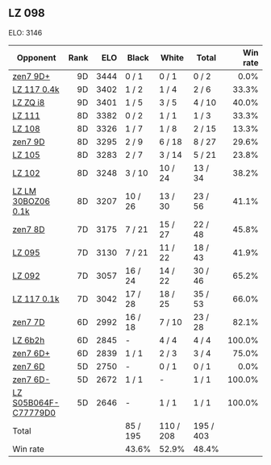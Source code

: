 ## LZ 098 ##

ELO: 3146

Opponent | Rank | ELO | Black | White | Total | Win rate
---------|-----:|----:|-------|-------|-------|-------:
[zen7 9D+](zen7%209D+.md) | 9D | 3444 | 0 / 1 | 0 / 1 | 0 / 2 | 0.0%
[LZ 117 0.4k](LZ%20117%200.4k.md) | 9D | 3402 | 1 / 2 | 1 / 4 | 2 / 6 | 33.3%
[LZ ZQ i8](LZ%20ZQ%20i8.md) | 9D | 3401 | 1 / 5 | 3 / 5 | 4 / 10 | 40.0%
[LZ 111](LZ%20111.md) | 8D | 3382 | 0 / 2 | 1 / 1 | 1 / 3 | 33.3%
[LZ 108](LZ%20108.md) | 8D | 3326 | 1 / 7 | 1 / 8 | 2 / 15 | 13.3%
[zen7 9D](zen7%209D.md) | 8D | 3295 | 2 / 9 | 6 / 18 | 8 / 27 | 29.6%
[LZ 105](LZ%20105.md) | 8D | 3283 | 2 / 7 | 3 / 14 | 5 / 21 | 23.8%
[LZ 102](LZ%20102.md) | 8D | 3248 | 3 / 10 | 10 / 24 | 13 / 34 | 38.2%
[LZ LM 30BOZ06 0.1k](LZ%20LM%2030BOZ06%200.1k.md) | 8D | 3207 | 10 / 26 | 13 / 30 | 23 / 56 | 41.1%
[zen7 8D](zen7%208D.md) | 7D | 3175 | 7 / 21 | 15 / 27 | 22 / 48 | 45.8%
[LZ 095](LZ%20095.md) | 7D | 3130 | 7 / 21 | 11 / 22 | 18 / 43 | 41.9%
[LZ 092](LZ%20092.md) | 7D | 3057 | 16 / 24 | 14 / 22 | 30 / 46 | 65.2%
[LZ 117 0.1k](LZ%20117%200.1k.md) | 7D | 3042 | 17 / 28 | 18 / 25 | 35 / 53 | 66.0%
[zen7 7D](zen7%207D.md) | 6D | 2992 | 16 / 18 | 7 / 10 | 23 / 28 | 82.1%
[LZ 6b2h](LZ%206b2h.md) | 6D | 2845 | - | 4 / 4 | 4 / 4 | 100.0%
[zen7 6D+](zen7%206D+.md) | 6D | 2839 | 1 / 1 | 2 / 3 | 3 / 4 | 75.0%
[zen7 6D](zen7%206D.md) | 5D | 2750 | - | 0 / 1 | 0 / 1 | 0.0%
[zen7 6D-](zen7%206D-.md) | 5D | 2672 | 1 / 1 | - | 1 / 1 | 100.0%
[LZ S05B064F-C77779D0](LZ%20S05B064F-C77779D0.md) | 5D | 2646 | - | 1 / 1 | 1 / 1 | 100.0%
Total | | | 85 / 195 | 110 / 208 | 195 / 403 | 
Win rate| | | 43.6% | 52.9% | 48.4% | 
